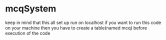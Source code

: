 # mcqSystem
keep in mind that this all set up run on localhost if you want to run this code on your machine then
you have to create a table(named mcq) before execution of the code
